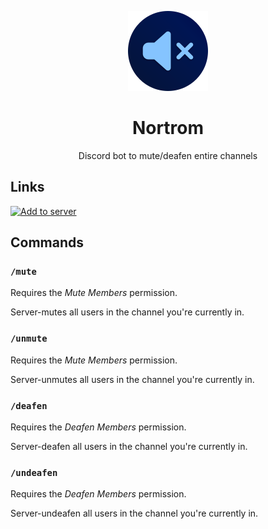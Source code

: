 <div align="center">

![](.media/icon-128x128_round.png)

# Nortrom

Discord bot to mute/deafen entire channels

</div>

## Links

[![Add to server](https://img.shields.io/badge/discord_bot-add-blue)](https://discord.com/api/oauth2/authorize?client_id=825055494674579477&permissions=12582912&scope=applications.commands%20bot)

## Commands

### `/mute`

Requires the _Mute Members_ permission.

Server-mutes all users in the channel you're currently in.

### `/unmute`

Requires the _Mute Members_ permission.

Server-unmutes all users in the channel you're currently in.

### `/deafen`

Requires the _Deafen Members_ permission.

Server-deafen all users in the channel you're currently in.

### `/undeafen`

Requires the _Deafen Members_ permission.

Server-undeafen all users in the channel you're currently in.
